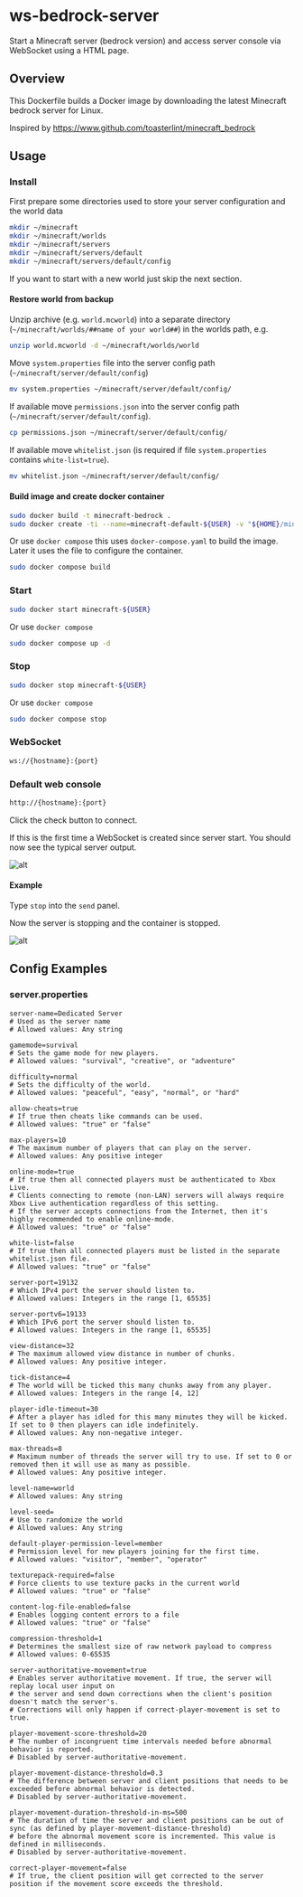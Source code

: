 # ws-bedrock-server

Start a Minecraft server (bedrock version) and access server console via WebSocket using a HTML page.

## Overview

This Dockerfile builds a Docker image by downloading the latest Minecraft bedrock server for Linux.

Inspired by https://www.github.com/toasterlint/minecraft_bedrock

## Usage

### Install

First prepare some directories used to store your server configuration and the world data

```bash
mkdir ~/minecraft
mkdir ~/minecraft/worlds
mkdir ~/minecraft/servers
mkdir ~/minecraft/servers/default
mkdir ~/minecraft/servers/default/config
```

If you want to start with a new world just skip the next section.

#### Restore world from backup

Unzip archive (e.g. `world.mcworld`) into a separate directory (`~/minecraft/worlds/##name of your world##`) in the worlds path, e.g.
```bash
unzip world.mcworld -d ~/minecraft/worlds/world
```

Move `system.properties` file into the server config path (`~/minecraft/server/default/config`)
```bash
mv system.properties ~/minecraft/server/default/config/
```

If available move `permissions.json` into the server config path (`~/minecraft/server/default/config`).
```bash
cp permissions.json ~/minecraft/server/default/config/
```

If available move `whitelist.json` (is required if file `system.properties` contains `white-list=true`).
```bash
mv whitelist.json ~/minecraft/server/default/config/
```

#### Build image and create docker container

```bash
sudo docker build -t minecraft-bedrock .
sudo docker create -ti --name=minecraft-default-${USER} -v "${HOME}/minecraft/server/default/config:/srv/bedrock-server/config" -v "${HOME}/minecraft/worlds:/srv/bedrock-server/worlds" -p 19132:19132/udp -p 80:8080 minecraft-bedrock
```

Or use `docker compose` this uses `docker-compose.yaml` to build the image. Later it uses the file to configure the container.

```bash
sudo docker compose build
```

### Start

```bash
sudo docker start minecraft-${USER}
```

Or use `docker compose`

```bash
sudo docker compose up -d
```

### Stop

```bash
sudo docker stop minecraft-${USER}
```

Or use `docker compose`

```bash
sudo docker compose stop
```

### WebSocket

```bash
ws://{hostname}:{port}
```

### Default web console
```bash
http://{hostname}:{port}
```

Click the check button to connect.

If this is the first time a WebSocket is created since server start. 
You should now see the typical server output.

![alt](docs/images/server-connected-by-websocket.png)

#### Example

Type `stop` into the `send` panel.

Now the server is stopping and the container is stopped.

![alt](docs/images/server-stopped-by-websocket.png)

## Config Examples

### server.properties

```
server-name=Dedicated Server
# Used as the server name
# Allowed values: Any string

gamemode=survival
# Sets the game mode for new players.
# Allowed values: "survival", "creative", or "adventure"

difficulty=normal
# Sets the difficulty of the world.
# Allowed values: "peaceful", "easy", "normal", or "hard"

allow-cheats=true
# If true then cheats like commands can be used.
# Allowed values: "true" or "false"

max-players=10
# The maximum number of players that can play on the server.
# Allowed values: Any positive integer

online-mode=true
# If true then all connected players must be authenticated to Xbox Live.
# Clients connecting to remote (non-LAN) servers will always require Xbox Live authentication regardless of this setting.
# If the server accepts connections from the Internet, then it's highly recommended to enable online-mode.
# Allowed values: "true" or "false"

white-list=false
# If true then all connected players must be listed in the separate whitelist.json file.
# Allowed values: "true" or "false"

server-port=19132
# Which IPv4 port the server should listen to.
# Allowed values: Integers in the range [1, 65535]

server-portv6=19133
# Which IPv6 port the server should listen to.
# Allowed values: Integers in the range [1, 65535]

view-distance=32
# The maximum allowed view distance in number of chunks.
# Allowed values: Any positive integer.

tick-distance=4
# The world will be ticked this many chunks away from any player.
# Allowed values: Integers in the range [4, 12]

player-idle-timeout=30
# After a player has idled for this many minutes they will be kicked. If set to 0 then players can idle indefinitely.
# Allowed values: Any non-negative integer.

max-threads=8
# Maximum number of threads the server will try to use. If set to 0 or removed then it will use as many as possible.
# Allowed values: Any positive integer.

level-name=world
# Allowed values: Any string

level-seed=
# Use to randomize the world
# Allowed values: Any string

default-player-permission-level=member
# Permission level for new players joining for the first time.
# Allowed values: "visitor", "member", "operator"

texturepack-required=false
# Force clients to use texture packs in the current world
# Allowed values: "true" or "false"

content-log-file-enabled=false
# Enables logging content errors to a file
# Allowed values: "true" or "false"

compression-threshold=1
# Determines the smallest size of raw network payload to compress
# Allowed values: 0-65535

server-authoritative-movement=true
# Enables server authoritative movement. If true, the server will replay local user input on
# the server and send down corrections when the client's position doesn't match the server's.
# Corrections will only happen if correct-player-movement is set to true.

player-movement-score-threshold=20
# The number of incongruent time intervals needed before abnormal behavior is reported.
# Disabled by server-authoritative-movement.

player-movement-distance-threshold=0.3
# The difference between server and client positions that needs to be exceeded before abnormal behavior is detected.
# Disabled by server-authoritative-movement.

player-movement-duration-threshold-in-ms=500
# The duration of time the server and client positions can be out of sync (as defined by player-movement-distance-threshold)
# before the abnormal movement score is incremented. This value is defined in milliseconds.
# Disabled by server-authoritative-movement.

correct-player-movement=false
# If true, the client position will get corrected to the server position if the movement score exceeds the threshold.
```

